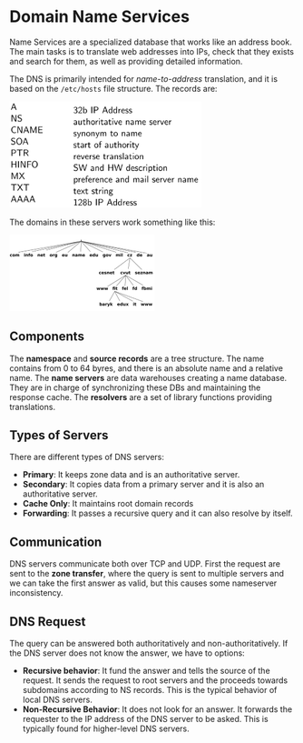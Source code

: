 # Domain Name Services

Name Services are a specialized database that works like an address book. The main tasks is to translate web addresses into IPs, check that they exists and search for them, as well as providing detailed information.

The DNS is primarily intended for *name-to-address* translation, and it is based on the `/etc/hosts` file structure. The records are: 

<img src="Resources/10 - Domain Name Sevices/image-20210522194101696.png" alt="image-20210522194101696" style="zoom:33%;" />

The domains in these servers work something like this:

<img src="Resources/10 - Domain Name Sevices/image-20210522194559464.png" alt="image-20210522194559464" style="zoom:25%;" />

## Components

The **namespace** and **source records** are a tree structure. The name contains from 0 to 64 byres, and there is an absolute name and a relative name. The **name servers** are data warehouses creating a name database. They are in charge of synchronizing these DBs and maintaining the response cache. The **resolvers** are a set of library functions providing translations. 

## Types of Servers

There are different types of DNS servers:

- **Primary**: It keeps zone data and is an authoritative server.
- **Secondary**: It copies data from a primary server and it is also an authoritative server.
- **Cache Only**: It maintains root domain records
- **Forwarding**: It passes a recursive query and it can also resolve by itself.

## Communication

DNS servers communicate both over TCP and UDP. First the request are sent to the **zone transfer**, where the query is sent to multiple servers and we can take the first answer as valid, but this causes some nameserver inconsistency.

## DNS Request

The query can be answered both authoritatively and non-authoritatively. If the DNS server does not know the answer, we have to options:

- **Recursive behavior**: It fund the answer and tells the source of the request. It sends the request to root servers and the proceeds towards subdomains according to NS records. This is the typical behavior of local DNS servers.
- **Non-Recursive Behavior**: It does not look for an answer. It forwards the requester to the IP address of the DNS server to be asked. This is typically found for higher-level DNS servers.